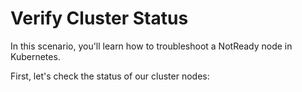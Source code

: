 # Verify Cluster Status

In this scenario, you'll learn how to troubleshoot a NotReady node in Kubernetes.

First, let's check the status of our cluster nodes:

